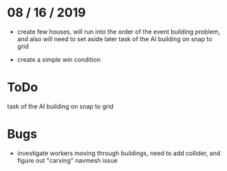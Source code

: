 # 08 / 16 / 2019


* create few houses, will run into the order of the event building problem, and also will need to set aside later task of the AI building on snap to grid

* create a simple win condition








# ToDo

task of the AI building on snap to grid


# Bugs

* investigate workers moving through buildings, need to add collider, and figure out "carving" navmesh issue
